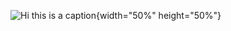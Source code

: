 ![Hi this is a
caption](https://assets.pubpub.org/ozevzqjn/1484174143170.jpg){width="50%"
height="50%"}
